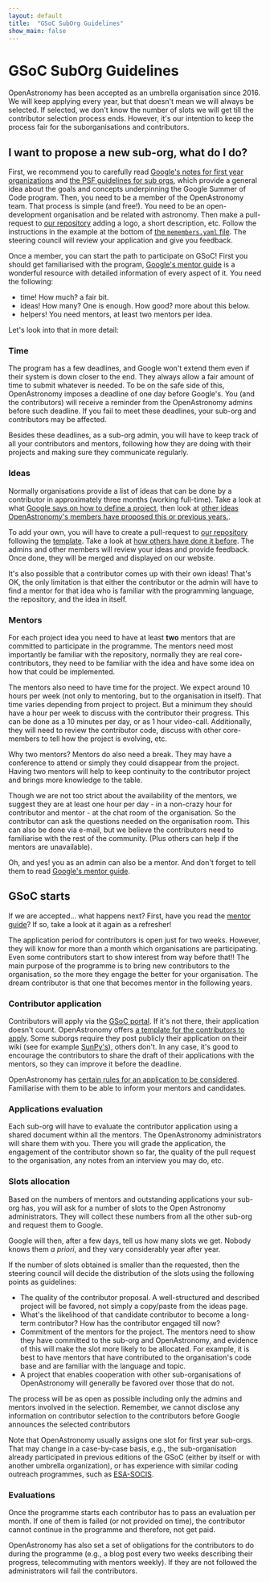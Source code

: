 ```yaml
---
layout: default
title:  "GSoC SubOrg Guidelines"
show_main: false
---
```


# GSoC SubOrg Guidelines

OpenAstronomy has been accepted as an umbrella organisation since
2016. We will keep applying every year, but that doesn't mean we
will always be selected. If selected, we don't know the number of
slots we will get till the contributor selection process ends. However,
it's our intention to keep the process fair for the suborganisations
and contributors.

## I want to propose a new sub-org, what do I do?

First, we recommend you to carefully read [Google's notes for first year organizations][Google-notes] and
[the PSF guidelines for sub orgs][PSF-sub-orgs], which provide a general idea about the goals
and concepts underpinning the Google Summer of Code program.
Then, you need to be a member of the OpenAstronomy team. That process
is simple (and free!). You need to be an open-development organisation
and be related with astronomy. Then make a pull-request to [our repository][OA repository]
adding a logo, a short description, etc.
Follow the instructions in the example at the bottom of [the `memembers.yaml` file][members PR].
The steering council will review your application and give you feedback.

Once a member, you can start the path to participate on GSoC!
First you should get familiarised with the program, [Google's mentor guide] is
a wonderful resource with detailed information of every aspect of it.
You need the following:
- time! How much? a fair bit.
- ideas! How many? One is enough. How good? more about this below.
- helpers! You need mentors, at least two mentors per idea.

Let's look into that in more detail:

### Time

The program has a few deadlines, and Google won't extend them even if
their system is down closer to the end. They always allow a fair amount
of time to submit whatever is needed. To be on the safe side of this,
OpenAstronomy imposes a deadline of one day before Google's. You (and the contributors)
will receive a reminder from the OpenAstronomy admins before such deadline.
If you fail to meet these deadlines, your sub-org and contributors may be affected.

Besides these deadlines, as a sub-org admin, you will have to keep track of
all your contributors and mentors, following how they are doing with their projects
and making sure they communicate regularly.

### Ideas

Normally organisations provide a list of ideas that can be done by a contributor
in approximately three months (working full-time). Take a look at what [Google
says on how to define a project](https://google.github.io/gsocguides/mentor/defining-a-project-ideas-list),
then look at [other ideas OpenAstronomy's members have proposed this or previous years.](./#ideas-pages).

To add your own, you will have to create a pull-request to [our repository][OA repository]
following the [template](https://github.com/OpenAstronomy/openastronomy.github.io/blob/master/_projects/_template.md).
Take a look at [how others have done it before](https://github.com/OpenAstronomy/openastronomy.github.io/pull/182).
The admins and other members will review your ideas and provide feedback. Once
done, they will be merged and displayed on our website.

It's also possible that a contributor comes up with their own ideas! That's OK, the
only limitation is that either the contributor or the admin will have to find a
mentor for that idea who is familiar with the programming language, the repository,
and the idea in itself.

### Mentors

For each project idea you need to have at least **two** mentors that are committed to participate
in the programme. The mentors need most importantly be familiar with the repository,
normally they are real core-contributors, they need to be familiar with the idea and
have some idea on how that could be implemented.

The mentors also need to have time for the project. We expect around
10 hours per week (not only to mentoring, but to the organisation in itself). That
time varies depending from project to project. But a minimum they should
have a hour per week to discuss with the contributor their progress. This can be done
as a 10 minutes per day, or as 1 hour video-call. Additionally, they will need
to review the contributor code, discuss with other core-members to tell how the project
is evolving, etc.

Why two mentors? Mentors do also need a break. They may have a conference to attend
or simply they could disappear from the project. Having two mentors will help to
keep continuity to the contributor project and brings more knowledge to the table.

Though we are not too strict about the availability of the mentors, we suggest
they are at least one hour per day - in a non-crazy hour for contributor and mentor -
at the chat room of the organisation. So the contributor can ask the questions needed
on the organisation room. This can also be done via e-mail, but we believe the
contributors need to familiarise with the rest of the community. (Plus others can
help if the mentors are unavailable).

Oh, and yes! you as an admin can also be a mentor. And don't forget to tell
them to read [Google's mentor guide].

## GSoC starts

If we are accepted... what happens next?
First, have you read the [mentor guide][Google's mentor guide]? If so, take a
look at it again as a refresher!

The application period for contributors is open just for two weeks. However, they
will know for more than a month which organisations are participating. Even
some contributors start to show interest from way before that!! The main purpose
of the programme is to bring new contributors to the organisation, so the more they
engage the better for your organisation. The dream contributor is that one that becomes
mentor in the following years.


### Contributor application

Contributors will apply via the [GSoC portal][GSOC]. If it's not there, their
application doesn't count. OpenAstronomy offers [a template for the contributors to
apply][template-application-wiki]. Some suborgs require they post publicly their application on their wiki
(see for example [SunPy's](https://github.com/sunpy/sunpy/wiki/GSoC)), others
don't. In any case, it's good to encourage the contributors to share the draft of
their applications with the mentors, so they can improve it before the deadline.

OpenAstronomy has [certain rules for an application to be considered][contributor
guidelines]. Familiarise with them to be able to inform your mentors and
candidates.

### Applications evaluation

Each sub-org will have to evaluate the contributor application using a shared
document within all the mentors. The OpenAstronomy administrators will
share them with you. There you will grade the application, the engagement
of the contributor shown so far, the quality of the pull request to the organisation,
any notes from an interview you may do, etc.

### Slots allocation

Based on the numbers of mentors and outstanding applications your sub-org
has, you will ask for a number of slots to the Open Astronomy administrators.
They will collect these numbers from all the other sub-org and request them
to Google.

Google will then, after a few days, tell us how many slots we get. Nobody
knows them *a priori*, and they vary considerably year after year.

If the number of slots obtained is smaller than the requested, then the steering
council will decide the distribution of the slots using the following points as guidelines:

- The quality of the  contributor proposal. A well-structured and described project will be favored,
not simply a copy/paste from the ideas page.
- What's the likelihood of that candidate contributor to become a long-term
contributor? How has the contributor engaged till now?
- Commitment of the mentors for the project. The mentors need to show they have
committed to the sub-org and OpenAstronomy, and evidence of this will make the
slot more likely to be allocated.
For example, it is best to have mentors that have contributed to the organisation's
code base and are familiar with the language and topic.
- A project that enables cooperation with other sub-organisations of OpenAstronomy
will generally be favored over those that do not.

The process will be as open as possible including only the admins and mentors
involved in the selection. Remember, we cannot disclose any information on contributor
selection to the contributors before Google announces the selected contributors

Note that OpenAstronomy usually assigns one slot for first year sub-orgs.
That may change in a case-by-case basis, e.g., the sub-organisation already participated
in previous editions of the GSoC (either by itself or with another umbrella organization),
or has experience with similar coding outreach programmes, such as [ESA-SOCIS][ESA-SOCIS].

### Evaluations

Once the programme starts each contributor has to pass an evaluation per month.
If one of them is failed (or not provided on time), the contributor cannot
continue in the programme and therefore, not get paid.

OpenAstronomy has also set a set of obligations for the contributors to do
during the programme (e.g., a blog post every two weeks describing their progress, telecommuting with mentors weekly).
If they are not followed the administrators will fail the contributors.


[OA repository]: https://github.com/OpenAstronomy/openastronomy.github.io
[contributor guidelines]: ./student_guidelines.html
[Google's mentor guide]: https://google.github.io/gsocguides/mentor/
[GSOC]: https://summerofcode.withgoogle.com/
[members PR]: https://github.com/OpenAstronomy/openastronomy.github.io/blob/master/_data/members.yaml
[ESA-SOCIS]: https://www.esa.int/Enabling_Support/Space_Engineering_Technology/SOCIS_The_ESA_Summer_of_Code_in_Space
[Google-notes]: https://google.github.io/gsocguides/mentor/notes-for-first-year-organizations
[PSF-sub-orgs]: https://python-gsoc.org/mentors.html#sub-orgs
[template-application-wiki]: https://github.com/OpenAstronomy/openastronomy.github.io/wiki/Contributor-Application-template
